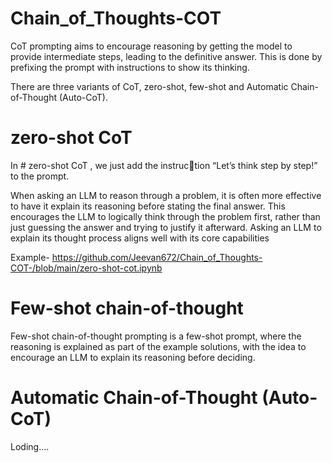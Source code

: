 # Chain_of_Thoughts-COT

CoT prompting aims to encourage reasoning by getting the model to provide intermediate steps, 
leading to the definitive answer. This is done by prefixing the prompt with instructions to show 
its thinking.

There are three variants of CoT, zero-shot, few-shot and Automatic Chain-of-Thought (Auto-CoT). 

# zero-shot CoT

In # zero-shot CoT , we just add the instruction “Let’s think step by step!” to the prompt.

When asking an LLM to reason through a problem, it is often more effective to have it explain its 
reasoning before stating the final answer. This encourages the LLM to logically think through 
the problem first, rather than just guessing the answer and trying to justify it afterward. Asking
an LLM to explain its thought process aligns well with its core capabilities

Example- https://github.com/Jeevan672/Chain_of_Thoughts-COT-/blob/main/zero-shot-cot.ipynb

# Few-shot chain-of-thought

Few-shot chain-of-thought prompting is a few-shot prompt, where the reasoning is explained 
as part of the example solutions, with the idea to encourage an LLM to explain its reasoning 
before deciding.

# Automatic Chain-of-Thought (Auto-CoT)

Loding....


